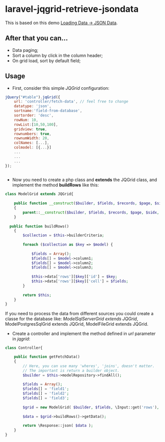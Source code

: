 # laravel-jqgrid-retrieve-jsondata

This is based on this demo [Loading Data -> JSON Data](http://www.trirand.com/blog/jqgrid/jqgrid.html "Loading Data -> JSON Data").

## After that you can...
* Data paging;
* Sort a column by click in the column header;
* On grid load, sort by default field;

## Usage
* First, consider this simple *JQGrid* configuration:
```javascript
jQuery("#table").jqGrid({
	url: 'controller/fetch-data', // feel free to change
	datatype: 'json',
	sortname:'field-from-database',
	sortorder: 'desc',
	rowNum: 10,
	rowList:[10,50,100],
	gridview: true,
	rownumbers: true,
	rownumWidth: 20,
	colNames: [...],
	colmodel: [{...}]
	...
	...
	...
});
		
```

* Now you need to create a php class and **extends** the JQGrid class, and implement the method **buildRows** like this:
```php
class ModelGrid extends JQGrid{
	
	public function __construct($builder, $fields, $records, $page, $sidx, $sord)
	{
		parent::__construct($builder, $fields, $records, $page, $sidx, $sord);
	}
  
  public function buildRows()
	{
		$collection = $this->builderCriteria;
		
		foreach ($collection as $key => $model) {
			
			$fields = Array();
			$fields[] = $model->column1;
			$fields[] = $model->column2;
			$fields[] = $model->column3;
			
			$this->data['rows'][$key]['id'] = $key;
			$this->data['rows'][$key]['cell'] = $fields;
		}
		
		return $this;
	}
}
```
If you need to process the data from different sources you could create a classe for the database like: *ModelSqlServerGrid extends JQGrid*, ModelPostgresSqlGrid extends JQGrid, ModelFileGrid extends JQGrid.

* Create a controller and implement the method defined in *url* parameter in *jqgrid*:

```php
class Controller{

	public function getFetchData()
	{
		// Here, you can use many 'wheres', 'joins', doesn't matter.
		// The important is return a builder object.
		$builder = $this->modelRepository->findAll();
		
		$fields = Array();
		$fields[] = 'field1';
		$fields[] = 'field2';
		$fields[] = 'field3';
		
		$grid = new ModelGrid( $builder, $fields, \Input::get('rows'), \Input::get('page'), \Input::get('sidx'), \Input::get('sord') );
		
		$data = $grid->buildRows()->getData();
		
		return \Response::json( $data );
	}
}
```
